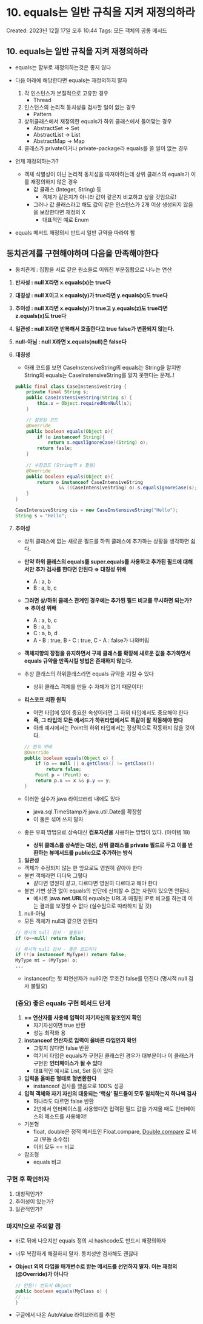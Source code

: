 # 10. equals는 일반 규칙을 지켜 재정의하라

Created: 2023년 12월 17일 오후 10:44
Tags: 모든 객체의 공통 메서드

## 10. equals는 일반 규칙을 지켜 재정의하라

- equals는 함부로 재정의하는것은 좋지 않다
- 다음 아래에 해당한다면 equals는 재정의하지 말자
    1. 각 인스턴스가 본질적으로 고유한 경우
        - Thread
    2. 인스턴스의 논리적 동치성을 검사할 일이 없는 경우
        - Pattern
    3. 상위클래스에서 재정의한 equals가 하위 클래스에서 들어맞는 경우
        - AbstractSet → Set
        - AbstractList → List
        - AbstractMap → Map
    4. 클래스가 private이거나 private-package라 equals를 쓸 일이 없는 경우

- 언제 재정의하는가?
    - 객체 식별성이 아닌 논리적 동치성을 따져야하는데 상위 클래스의 equals가 이를 재정의하지 않은 경우
        - 값 클래스 (Integer, String) 등
            - 객체가 같은지가 아니라 값이 같은지 비교하고 싶을 것임으로!
        - 그러나 값 클래스라고 해도 값이 같은 인스턴스가 2개 이상 생성되지 않음을 보장한다면 재정의 X
            - 대표적인 예로 Enum

- equals 메서드 재정의시 반드시 일반 규약을 따라야 함

## **동치관계를 구현해야하며 다음을 만족해야한다**

- 동치관계 : 집합을 서로 같은 원소들로 이워진 부분집합으로 나누는 연산
1. **반사성 : null X라면 x.equals(x)는 true다**
2. **대칭성 : null X이고 x.equals(y)가 true라면 y.equals(x)도 true다**
3. **추이성 : null X라면  x.equals(y)가 true고 y.equals(z)도 true라면 z.equals(x)도 true다**
4. **일관성 : null X라면 반복해서 호출한다고 true false가 변환되지 않는다.**
5. **null-아님 : null X라면 x.equals(null)은 false다**

1. **대칭성**
    - 아래 코드를 보면 CaseInstensiveString의 equals는 String을 알지만 String의 equals는 CaseInstensiveString를 알지 못한다는 문제..!
    
    ```java
    public final class CaseInstensiveString {
    	private final String s;
    	public CaseInstensiveString(String s) {
    		this.s = Object.requiredNonNull(s);
    	}
    
    	// 잘못된 코드
    	@Override
    	public boolean equals(Object o){
    		if (o instanceof String){
    			return s.equslIgnoreCase((String) o);		
    		return fasle;
    	}
     
    	// 수정코드 (String의 s 활용)
    	@Override
    	public boolean equals(Object o){
    		return o instanceof CaseIntensiveString 
    				&& ((CaseIntensiveString) o).s.equalsIgnoreCase(s);
    	}
    }
    ```
    
    ```java
    CaseIntensiveString cis = new CaseInstensiveString("Hello");
    String s = "Hello";
    ```
    

1. **추이성**
    - 상위 클래스에 없는 새로운 필드를 하위 클래스에 추가하는 상황을 생각하면 쉽다.
    - **만약 하위 클래스의 equals를 super.equals를 사용하고 추가된 필드에 대해서만 추가 검사를 한다면 안된다 ⇒ 대칭성 위배**
        - A : a, b
        - B : a, b, c
    - **그러면 상/하위 클래스 관계인 경우에는 추가된 필드 비교를 무시하면 되는가? ⇒ 추이성 위배**
        - A : a, b, c
        - B : a, b
        - C : a, b, d
        - A - B : true, B - C : true,  C - A : false가 나와버림
    - **객체지향의 장점을 유지하면서 구체 클래스를 확장해 새로운 값을 추가하면서 equals 규약을 만족시킬 방법은 존재하지 않는다.**
    - 추상 클래스의 하위클래스라면 equals 규약을 지킬 수 있다
        - 상위 클래스 객체를 만들 수 자체가 없기 때문이다!
    
    - **리스코프 치환 원칙**
        - 어떤 타입에 있어 중요한 속성이라면 그 하위 타입에서도 중요해야 한다
        - **즉, 그 타입의 모든 메서드가 하위타입에서도 똑같이 잘 작동해야 한다**
        - 아래 예시에서는 Point의 하위 타입에서는 정상적으로 작동하지 않을 것이다.
        
        ```java
        // 원칙 위배
        @Override
        public boolean equals(Object o) {
        	if (o == null || o.getClass() != getClass())
        		return false;
        	Point p = (Point) o;
        	return p.x == x && p.y == y;
        }
        ```
        
    
    - 이러한 실수가 java 라이브러리 내에도 있다
        - java.sql.TimeStamp가 java.util.Date를 확장함
        - 이 둘은 섞어 쓰지 말자
    
    - 좋은 우회 방법으로 상속대신 **컴포지션을** 사용하는 방법이 있다. (아이템 18)
        - **상위 클래스를 상속받는 대신, 상위 클래스를 private 필드로 두고 이를 반환하는 뷰메서드를 public으로 추가하는 방식**
    
    1. **일관성**
    - 객체가 수정되지 않는 한 앞으로도 영원히 같아야 한다
    - 불변 객체라면 더더욱 그렇다
        - 같다면 영원히 같고, 다르다면 영원히 다르다고 해야 한다
    - 불변 가변 상관 없이 equals의 판단에 신뢰할 수 없는 자원이 있으면 안된다.
        - 예시로 j**ava.net.URL**의 equals는 URL과 매핑된 IP로 비교를 하는데 이는 결과를 보장할 수 없다 (실수임으로 따라하지 말 것)
    
    1. null-아님
    - 모든 객체가 null과 같으면 안된다
    
    ```java
    // 명시적 null 검사 - 불필요!
    if (o==null) return false; 
    
    // 묵시적 null 검사 - 좋은 코드이다
    if (!(o instanceof MyType)) return false; 
    MyType mt = (MyType) o; 
    ...
    ```
    
    - instanceof는 첫 피연산자가 null이면 무조건 false를 던진다 (명시적 null 검사 불필요)
    
    ### **(중요) 좋은** equals 구현 메서드 단계
    
    1. **== 연산자를 사용해 입력이 자기자신의 참조인지 확인**
        - 자기자신이면 true 반환
        - 성능 최적화 용
    2. **instanceof 연산자로 입력이 올바른 타입인지 확인**
        - 그렇지 않다면 false 반환
        - 여기서 타입은 equals가 구현된 클래스인 경우가 대부분이나 이 클래스가 구현한 **인터페이스가 될 수 있다**
        - 대표적인 예시로 List, Set 등이 있다
    3. **입력을 올바른 형태로 형변환한다**
        - instanceof 검사를 했음으로 100% 성공
    4. **입력 객체와 자기 자신의 대응되는 ‘핵심’ 필드들이 모두 일치하는지 하나씩 검사**
        - 하나라도 다르면 false 반환
        - 2번에서 인터페이스를 사용했다면 입력된 필드 값을 가져올 때도 인터페이스의 메소드를 사용해야!
    
    - 기본형
        - float, double은 정적 메서드인 Float.compare, [Double.compare](http://Double.compare) 로 비교 (부동 소수점)
        - 이외 모두 == 비교
    - 참조형
        - equals 비교
    

### 구현 후 확인하자

1. 대칭적인가?
2. 추이성이 있는가?
3. 일관적인가?

### 마지막으로 주의할 점

- 바로 뒤에 나오지만 equals 정의 시 hashcode도 반드시 재정의하자
- 너무 복잡하게 해결하지 말자. 동치성만 검사해도 괜찮다
- **Object 외의 타입을 매개변수로 받는 메서드를 선언하지 말자. 이는 재정의(@Override)가 아니다**
    
    ```java
    // 안됨!! 반드시 Object
    public boolean equals(MyClass o) {
    // ...
    }
    ```
    
- 구글에서 나온 AutoValue 라이브러리를 추천